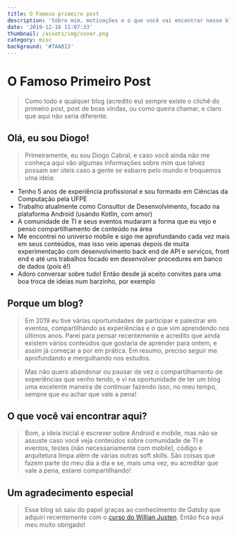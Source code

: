 ```yaml
---
title: O Famoso primeiro post
description: 'Sobre mim, motivações e o que você vai encontrar nesse blog?'
date: '2019-12-18 11:07:33'
thumbnail: /assets/img/cover.png
category: misc
background: '#7AAB13'
---
```

# O Famoso Primeiro Post

>Como todo e qualquer blog (acredito eu) sempre existe o clichê do primeiro post, post de boas vindas, ou como queira chamar, e claro que aqui não seria diferente.

## Olá, eu sou Diogo!

>Primeiramente, eu sou Diogo Cabral, e caso você ainda não me conheça aqui vão algumas informações sobre mim que talvez possam ser úteis caso a gente se esbarre pelo mundo e troquemos uma ideia:

- Tenho 5 anos de experiência profissional e sou formado em Ciências da Computação pela UFPE
- Trabalho atualmente como Consultor de Desenvolvimento, focado na plataforma Android (usando Kotlin, com amor)
- A comunidade de TI e seus eventos mudaram a forma que eu vejo e penso compartilhamento de conteúdo na área
- Me encontrei no universo mobile e sigo me aprofundando cada vez mais em seus conteúdos, mas isso veio apenas depois de muita experimentação com desenvolvimento back end de API e serviços, front end e até uns trabalhos focado em desenvolver procedures em banco de dados (pois é!)
- Adoro conversar sobre tudo! Então desde já aceito convites para uma boa troca de ideias num barzinho, por exemplo

## Porque um blog? 

> Em 2019 eu tive várias oportunidades de participar e palestrar em eventos, compartilhando as experiências e o que vim aprendendo nos últimos anos. Parei para pensar recentemente e acredito que ainda existem vários conteúdos que gostaria de aprender para ontem, e assim já começar a por em prática. Em resumo, preciso seguir me aprofundando e mergulhando nos estudos.

> Mas não quero abandonar ou pausar de vez o compartilhamento de experiências que venho tendo, e vi na oportunidade de ter um blog uma excelente maneira de continuar fazendo isso, no meu tempo, sempre que eu achar que vale a pena!

## O que você vai encontrar aqui?

> Bom, a ideia inicial é escrever sobre Android e mobile, mas não se assuste caso você veja conteúdos sobre comunidade de TI e eventos, testes (não necessariamente com mobile), código e arquitetura limpa além de várias outras soft skills. São coisas que fazem parte do meu dia a dia e se, mais uma vez, eu acreditar que vale a pena, estarei compartilhando!

## Um agradecimento especial

> Esse blog só saiu do papel graças ao conhecimento de Gatsby que adquiri recentemente com o [curso do Willian Justen](https://www.udemy.com/course/gatsby-crie-um-site-pwa-com-react-graphql-e-netlify-cms/). Então fica aqui meu muito obrigado! 
